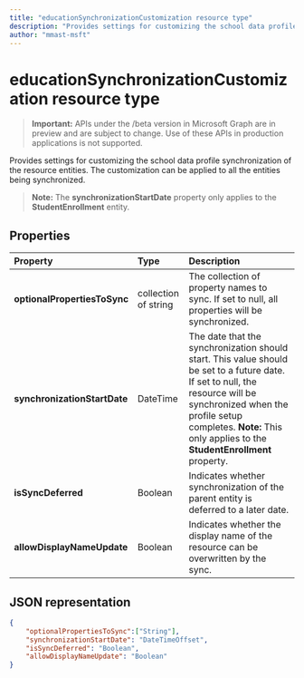 ```yaml
---
title: "educationSynchronizationCustomization resource type"
description: "Provides settings for customizing the school data profile synchronization of the resource entities. The customization can be applied to all the entities being synchronized. "author: "mmast-msft"
---
```


# educationSynchronizationCustomization resource type

> **Important:** APIs under the /beta version in Microsoft Graph are in preview and are subject to change. Use of these APIs in production applications is not supported.

Provides settings for customizing the school data profile synchronization of the resource entities. The customization can be applied to all the entities being synchronized. 

>**Note:** The **synchronizationStartDate** property only applies to the **StudentEnrollment** entity.

## Properties

| Property | Type | Description |
|:-|:-|:-|
| **optionalPropertiesToSync** | collection of string |  The collection of property names to sync. If set to null, all properties will be synchronized.       |
| **synchronizationStartDate** | DateTime |  The date that the synchronization should start. This value should be set to a future date. If set to null, the resource will be synchronized when the profile setup completes. **Note:** This only applies to the **StudentEnrollment** property.      |
|**isSyncDeferred** |Boolean | Indicates whether synchronization of the parent entity is deferred to a later date. |
| **allowDisplayNameUpdate** | Boolean |  Indicates whether the display name of the resource can be overwritten by the sync.         |


## JSON representation
<!-- {
  "blockType": "resource",
  "optionalProperties": [

  ],
  "@odata.type": "#microsoft.graph.educationSynchronizationCustomization"
}-->

```json
{  
    "optionalPropertiesToSync":["String"],
    "synchronizationStartDate": "DateTimeOffset",
    "isSyncDeferred": "Boolean",
    "allowDisplayNameUpdate": "Boolean"
}
```
